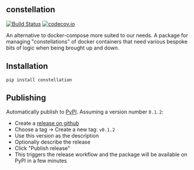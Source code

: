 ## constellation

[![Build Status](https://github.com/reside-ic/constellation/actions/workflows/test.yml/badge.svg)](https://github.com/reside-ic/constellation/actions)
[![codecov.io](https://codecov.io/github/reside-ic/constellation/coverage.svg?branch=master)](https://codecov.io/github/reside-ic/constellation?branch=master)

An alternative to docker-compose more suited to our needs. A package for managing "constellations" of docker containers that need various bespoke bits of logic when being brought up and down.

## Installation

```
pip install constellation
```

## Publishing

Automatically publish to [PyPI](https://pypi.org/project/constellation).  Assuming a version number `0.1.2`:

* Create a [release on github](https://github.com/reside-ic/constellation/releases/new)
* Choose a tag -> Create a new tag: `v0.1.2`
* Use this version as the description
* Optionally describe the release
* Click "Publish release"
* This triggers the release workflow and the package will be available on PyPI in a few minutes

